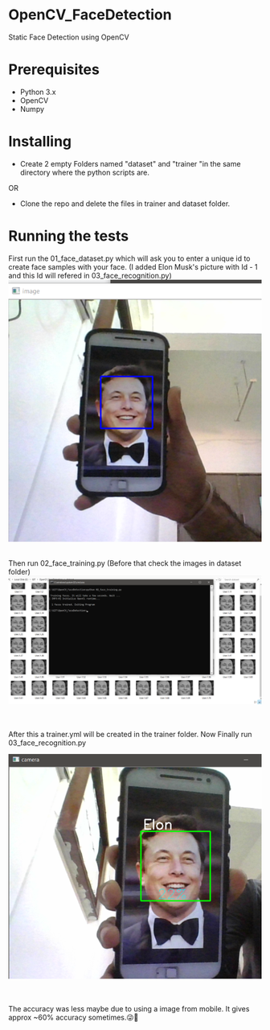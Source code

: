 # OpenCV_FaceDetection
Static Face Detection using OpenCV

# Prerequisites

* Python 3.x
* OpenCV 
* Numpy


# Installing

* Create 2 empty Folders named "dataset"  and "trainer "in the same directory where the python scripts are.

OR 

* Clone the repo and delete the files in trainer and dataset folder.

# Running the tests

First run the 01_face_dataset.py which will ask you to enter a unique id to create face samples with your face.
(I added Elon Musk's picture with Id - 1 and this Id will refered in 03_face_recognition.py)
![Screenshot 1](https://raw.githubusercontent.com/harshpalan/OpenCV_FaceDetection/master/Screenshots/ss1.png)
<br>
<br>

Then run 02_face_training.py (Before that check  the images in dataset folder)
![Screenshot 2](https://raw.githubusercontent.com/harshpalan/OpenCV_FaceDetection/master/Screenshots/ss2.png)

<br>
<br>
After this a trainer.yml will be created in the trainer folder.
Now Finally run 03_face_recognition.py

![Screenshot 3](https://raw.githubusercontent.com/harshpalan/OpenCV_FaceDetection/master/Screenshots/ss3.png)

<br>
<br>
The accuracy was less maybe due to using a image from mobile. It gives approx ~60% accuracy sometimes.😜🙈
